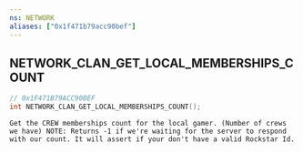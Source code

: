 ```yaml
---
ns: NETWORK
aliases: ["0x1f471b79acc90bef"]
---
```

## NETWORK_CLAN_GET_LOCAL_MEMBERSHIPS_COUNT

```c
// 0x1F471B79ACC90BEF
int NETWORK_CLAN_GET_LOCAL_MEMBERSHIPS_COUNT();
```

```
Get the CREW memberships count for the local gamer. (Number of crews we have) NOTE: Returns -1 if we're waiting for the server to respond with our count. It will assert if your don't have a valid Rockstar Id.
```
